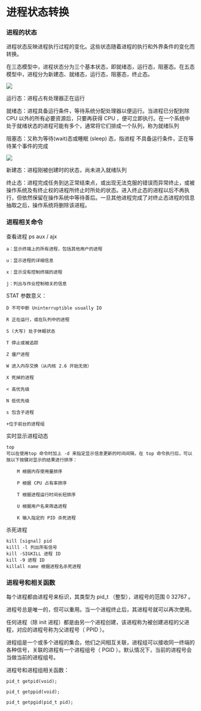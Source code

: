 # 进程状态转换

### 进程的状态

进程状态反映进程执行过程的变化。这些状态随着进程的执行和外界条件的变化而转换。

在三态模型中，进程状态分为三个基本状态，即就绪态，运行态，阻塞态。在五态模型中，进程分为新建态、就绪态，运行态，阻塞态，终止态。

![](../../image/processstate/200632.png)

运行态：进程占有处理器正在运行

就绪态：进程具备运行条件，等待系统分配处理器以便运行。当进程已分配到除 CPU 以外的所有必要资源后，只要再获得 CPU ，便可立即执行。在一个系统中处于就绪状态的进程可能有多个，通常将它们排成一个队列，称为就绪队列

阻塞态：又称为等待(wait)态或睡眠 (sleep) 态，指进程
不具备运行条件，正在等待某个事件的完成

![](../../image/processstate/200710.png)

新建态：进程刚被创建时的状态，尚未进入就绪队列

终止态：进程完成任务到达正常结束点，或出现无法克服的错误而异常终止，或被操作系统及有终止权的进程所终止时所处的状态。进入终止态的进程以后不再执行，但依然保留在操作系统中等待善后。一旦其他进程完成了对终止态进程的信息抽取之后，操作系统将删除该进程。

### 进程相关命令

查看进程
    ps aux / ajx

    a：显示终端上的所有进程，包括其他用户的进程

    u：显示进程的详细信息

    x：显示没有控制终端的进程

    j：列出与作业控制相关的信息

STAT 参数意义：

    D 不可中断 Uninterruptible usually IO

    R 正在运行，或在队列中的进程

    S (大写) 处于休眠状态

    T 停止或被追踪

    Z 僵尸进程

    W 进入内存交换（从内核 2.6 开始无效）

    X 死掉的进程

    < 高优先级

    N 低优先级

    s 包含子进程

    +位于前台的进程组

实时显示进程动态

    top
    可以在使用top 命令时加上 -d 来指定显示信息更新的时间间隔，在 top 命令执行后，可以按以下按键对显示的结果进行排序：

        M 根据内存使用量排序

        P 根据 CPU 占有率排序

        T 根据进程运行时间长短排序

        U 根据用户名来筛选进程

        K 输入指定的 PID 杀死进程

杀死进程

    kill [signal] pid
    killl -l 列出所有信号
    kill -SIGKILL 进程 ID
    kill -9 进程 ID
    killall name 根据进程名杀死进程

### 进程号和相关函数

每个进程都由进程号来标识，其类型为 pid_t （整型），进程号的范围 0 32767 。

进程号总是唯一的，但可以重用。当一个进程终止后，其进程号就可以再次使用。

任何进程（除 init 进程）都是由另一个进程创建，该进程称为被创建进程的父进程，对应的进程号称为父进程号（ PPID ）。

进程组是一个或多个进程的集合。他们之间相互关联，进程组可以接收同一终端的各种信号，关联的进程有一个进程组号（ PGID ）。默认情况下，当前的进程号会当做当前的进程组号。

进程号和进程组相关函数：

    pid_t getpid(void);

    pid_t getppid(void);

    pid_t getpgid(pid_t pid);